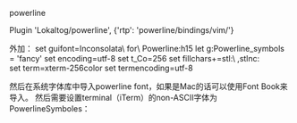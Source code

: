 
powerline


Plugin 'Lokaltog/powerline', {'rtp': 'powerline/bindings/vim/'}






外加：
set guifont=Inconsolata\ for\ Powerline:h15
let g:Powerline_symbols = 'fancy'
set encoding=utf-8
set t_Co=256
set fillchars+=stl:\ ,stlnc:\
set term=xterm-256color
set termencoding=utf-8



然后在系统字体库中导入powerline font，如果是Mac的话可以使用Font Book来导入。 然后需要设置terminal（iTerm）的non-ASCII字体为PowerlineSymboles：


